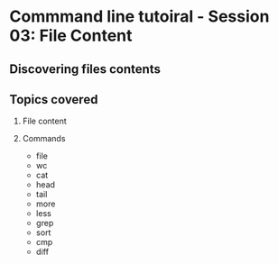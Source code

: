 # Commmand line tutoiral - Session 03: File Content
## Discovering files contents

## Topics covered
1. File content

2. Commands
	- file
	- wc
	- cat
	- head
	- tail
	- more
	- less
	- grep
	- sort
	- cmp
	- diff

